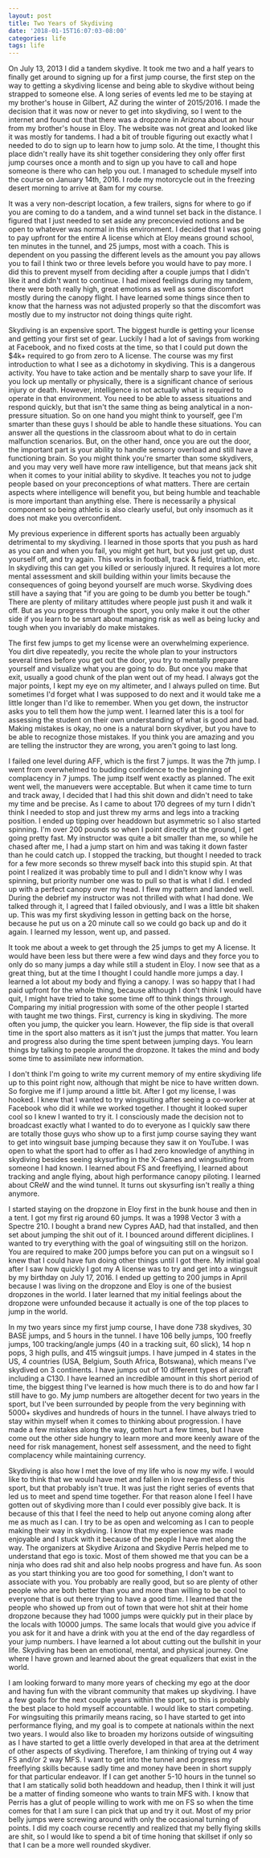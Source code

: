 ```yaml
---
layout: post
title: Two Years of Skydiving
date: '2018-01-15T16:07:03-08:00'
categories: life
tags: life
---
```


On July 13, 2013 I did a tandem skydive. It took me two and a half years to finally get around to
signing up for a first jump course, the first step on the way to getting a skydiving license and
being able to skydive without being strapped to someone else. A long series of events led me to be
staying at my brother's house in Gilbert, AZ during the winter of 2015/2016. I made the decision
that it was now or never to get into skydiving, so I went to the internet and found out that there
was a dropzone in Arizona about an hour from my brother's house in Eloy. The website was not great
and looked like it was mostly for tandems. I had a bit of trouble figuring out exactly what I needed
to do to sign up to learn how to jump solo. At the time, I thought this place didn't really have its
shit together considering they only offer first jump courses once a month and to sign up you have to
call and hope someone is there who can help you out. I managed to schedule myself into the course on
January 14th, 2016. I rode my motorcycle out in the freezing desert morning to arrive at 8am for my
course.

It was a very non-descript location, a few trailers, signs for where to go if you are coming to do a
tandem, and a wind tunnel set back in the distance. I figured that I just needed to set aside any
preconcevied notions and be open to whatever was normal in this environment. I decided that I was
going to pay upfront for the entire A license which at Eloy means ground school, ten minutes in the
tunnel, and 25 jumps, most with a coach. This is dependent on you passing the different levels as
the amount you pay allows you to fail I think two or three levels before you would have to pay more.
I did this to prevent myself from deciding after a couple jumps that I didn't like it and didn't
want to continue. I had mixed feelings during my tandem, there were both really high, great emotions
as well as some discomfort mostly during the canopy flight. I have learned some things since then to
know that the harness was not adjusted properly so that the discomfort was mostly due to my
instructor not doing things quite right.

Skydiving is an expensive sport. The biggest hurdle is getting your license and getting your first
set of gear. Luckily I had a lot of savings from working at Facebook, and no fixed costs at the
time, so that I could put down the $4k+ required to go from zero to A license. The course was my
first introduction to what I see as a dichotomy in skydiving. This is a dangerous activity. You have
to take action and be mentally sharp to save your life. If you lock up mentally or physically, there
is a significant chance of serious injury or death. However, intelligence is not actually what is
required to operate in that environment. You need to be able to assess situations and respond
quickly, but that isn't the same thing as being analytical in a non-pressure situation. So on one
hand you might think to yourself, gee I'm smarter than these guys I should be able to handle these
situations. You can answer all the questions in the classroom about what to do in certain
malfunction scenarios. But, on the other hand, once you are out the door, the important part is your
ability to handle sensory overload and still have a functioning brain. So you might think you're
smarter than some skydivers, and you may very well have more raw intelligence, but that means jack
shit when it comes to your initial ability to skydive. It teaches you not to judge people based on
your preconceptions of what matters. There are certain aspects where intelligence will benefit you,
but being humble and teachable is more important than anything else. There is necessarily a physical
component so being athletic is also clearly useful, but only insomuch as it does not make you
overconfident.

My previous experience in different sports has actually been arguably detrimental to my skydiving. I
learned in those sports that you push as hard as you can and when you fail, you might get hurt, but you just get up,
dust yourself off, and try again. This works in football, track & field, triathlon, etc. In
skydiving this can get you killed or seriously injured. It requires a lot more mental assessment and
skill building within your limits because the consequences of going beyond yourself are much worse.
Skydiving does still have a saying that "if you are going to be dumb you better be tough." There are plenty
of military attitudes where people just push it and walk it off. But as you progress through the
sport, you only make it out the other side if you learn to be smart about managing risk as well as
being lucky and tough when you invariably do make mistakes.

The first few jumps to get my license were an overwhelming experience. You dirt dive repeatedly, you
recite the whole plan to your instructors several times before you get out the door, you try to
mentally prepare yourself and visualize what you are going to do. But once you make that exit,
usually a good chunk of the plan went out of my head. I always got the major points, I kept my eye
on my altimeter, and I always pulled on time. But sometimes I'd forget what I was supposed to do
next and it would take me a little longer than I'd like to remember. When you get down, the
instructor asks you to tell them how the jump went. I learned later this is a tool for assessing the
student on their own understanding of what is good and bad. Making mistakes is okay, no one is a
natural born skydiver, but you have to be able to recognize those mistakes. If you think you are
amazing and you are telling the instructor they are wrong, you aren't going to last long.

I failed one level during AFF, which is the first 7 jumps. It was the 7th jump. I went from
overwhelmed to budding confidence to the beginning of complacency in 7 jumps. The jump itself went
exactly as planned. The exit went well, the manuevers were acceptable. But when it came time to turn
and track away, I decided that I had this shit down and didn't need to take my time and be precise.
As I came to about 170 degrees of my turn I didn't think I needed to stop and just threw my arms and
legs into a tracking position. I ended up tipping over headdown but asymmetric so I also started
spinning. I'm over 200 pounds so when I point directly at the ground, I get going pretty fast. My
instructor was quite a bit smaller than me, so while he chased after me, I had a jump start on him
and was taking it down faster than he could catch up. I stopped the tracking, but thought I needed
to track for a few more seconds so threw myself back into this stupid spin. At that point I realized
it was probably time to pull and I didn't know why I was spinning, but priority number one was to
pull so that is what I did. I ended up with a perfect canopy over my head. I flew my pattern and
landed well. During the debrief my instructor was not thrilled with what I had done. We talked
through it, I agreed that I failed obviously, and I was a little bit shaken up. This was my first
skydiving lesson in getting back on the horse, because he put us on a 20 minute call so we could go
back up and do it again. I learned my lesson, went up, and passed.

It took me about a week to get through the 25 jumps to get my A license. It would have been less
but there were a few wind days and they force you to only do so many jumps a day while still a student
in Eloy. I now see that as a great thing, but at the time I thought I could handle more jumps a day.
I learned a lot about my
body and flying a canopy. I was so happy that I had paid upfront for the whole thing, because
although I don't think I would have quit, I might have tried to take some time off to think things
through.
Comparing my initial progression with some of the other people I started with taught me two things. First, currency is king in skydiving. The more often you jump, the quicker you learn. However, the flip side is that
overall time in the sport also matters as it isn't just the jumps that
matter. You learn and progress also during the time spent between jumping days. You learn things by
talking to people around the dropzone. It takes the mind and body some time to assimilate new
information.

I don't think I'm going to write my current memory of my entire skydiving life up to this point
right now, although that might be nice to have written down. So forgive me if I jump around a little
bit. After I got my license, I was hooked. I knew that I wanted to try wingsuiting after seeing a
co-worker at Facebook who did it while we worked together. I thought it looked super cool so I knew
I wanted to try it. I consciously made the decision not to broadcast exactly what I wanted to do to
everyone as I quickly saw there are totally those guys who show up to a first jump course saying
they want to get into wingsuit base jumping because they saw it on YouTube. I was open to what the
sport had to offer as I had zero knowledge of anything in skydiving besides seeing skysurfing in the
X-Games and wingsuiting from someone I had known. I learned about FS and freeflying, I learned about
tracking and angle flying, about high performance canopy piloting. I learned about CReW and the wind
tunnel. It turns out skysurfing isn't really a thing anymore.

I started staying on the dropzone in Eloy first in the bunk house and then in a tent. I got my first
rig around 60 jumps. It was a 1998 Vector 3 with a Spectre 210. I bought a brand new Cypres AAD,
had that installed, and then set about jumping the shit out of it. I bounced around different
diciplines. I wanted to try everything with the goal of wingsuiting still on the horizon. You are
required to make 200 jumps before you can put on a wingsuit so I knew that I could have fun doing
other things until I got there. My initial goal after I saw how quickly I got my A license was to
try and get into a wingsuit by my birthday on July 17, 2016. I ended up getting to 200 jumps in
April because I was living on the dropzone and Eloy is one of the busiest dropzones in the world. I
later learned that my initial feelings about the dropzone were unfounded because it actually is one
of the top places to jump in the world.

In my two years since my first jump course, I have done 738 skydives, 30 BASE jumps, and 5 hours in
the tunnel. I have 106 belly jumps, 100 freefly jumps, 100 tracking/angle jumps (40 in a tracking
suit, 60 slick), 14 hop n pops, 3 high pulls, and 415 wingsuit jumps. I have jumped in 4 states in
the US, 4 countries (USA, Belgium, South Africa, Botswana), which means I've skydived on 3
continents. I have jumps out of 10 different types of aircraft including a C130. I have learned an
incredible amount in this short period of time, the biggest thing I've learned is how much there is
to do and how far I still have to go. My jump numbers are altogether decent for two years in the
sport, but I've been surrounded by people from the very beginning with 5000+ skydives and hundreds
of hours in the tunnel. I have always tried to stay within myself when it comes to thinking about
progression. I have made a few mistakes along the way, gotten hurt a few times, but I have come out
the other side hungry to learn more and more keenly aware of the need for risk management, honest
self assessment, and the need to fight complacency while maintaining currency.

Skydiving is also how I met the love of my life who is now my wife. I would like to think that we
would have met and fallen in love regardless of this sport, but that probably isn't true. It was
just the right series of events that led us to meet and spend time together. For that reason alone I
feel I have gotten out of skydiving more than I could ever possibly give back. It is because of this
that I feel the need to help out anyone coming along after me as much as I can. I try to be as open
and welcoming as I can to people making their way in skydiving. I know that my experience was made enjoyable
and I stuck with it because of the people I have met along the way. The organizers at Skydive
Arizona and Skydive Perris helped me to understand that ego is toxic. Most of them showed me that
you can be a ninja who does rad shit and also help noobs progress and have fun. As soon as you start
thinking you are too good for something, I don't want to associate with you. You probably are really
good, but so are plenty of other people who are both better than you and more than willing to be
cool to everyone that is out there trying to have a good time. I learned that the people who showed
up from out of town that were hot shit at their home dropzone because they had 1000 jumps were
quickly put in their place by the locals with 10000 jumps. The same locals that would give you
advice if you ask for it and have a drink with you at the end of the day regardless of your jump
numbers. I have learned a lot about cutting out the bullshit in your life. Skydiving has been an
emotional, mental, and physical journey. One where I have grown and learned about the great
equalizers that exist in the world.

I am looking forward to many more years of checking my ego at the door and having fun with the
vibrant community that makes up skydiving. I have a few goals for the next couple years within the
sport, so this is probably the best place to hold myself accountable. I would like to start
competing. For wingsuiting this primarily means racing, so I have started to get into performance
flying, and my goal is to compete at nationals within the next two years. I would also like to
broaden my horizons outside of wingsuiting as I have started to get a little overly developed in
that area at the detriment of other aspects of skydiving. Therefore, I am thinking of trying out 4
way FS and/or 2 way MFS. I want to get into the tunnel and progress my freeflying skills because
sadly time and money have been in short supply for that particular endeavor. If I can get another
5-10 hours in the tunnel so that I am statically solid both headdown and headup, then I think it
will just be a matter of finding someone who wants to train MFS with. I know that Perris has a
glut of people willing to work with me on FS so when the time comes for that I am sure I can pick
that up and try it out. Most of my prior belly jumps were screwing around with only the occasional
turning of points. I did my coach course recently and realized that my belly flying skills are shit,
so I would like to spend a bit of time honing that skillset if only so that I can be a more well
rounded skydiver.

